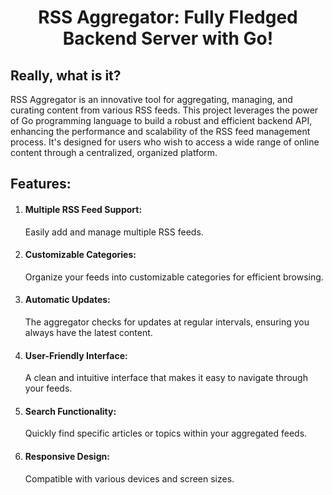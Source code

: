 <h1 align="center">RSS Aggregator: Fully Fledged Backend Server with Go!</h1>
 <h2>Really, what is it?</h1>
 <p>RSS Aggregator is an innovative tool for aggregating, managing, and curating content from various RSS feeds. This project leverages the power of Go programming language to build a robust and efficient backend API, enhancing the performance and scalability of the RSS feed management process. It's designed for users who wish to access a wide range of online content through a centralized, organized platform.</p>
<h2>Features:</h3>
<ol>
<li><h4>Multiple RSS Feed Support:</h4> Easily add and manage multiple RSS feeds.</li>
<li><h4>Customizable Categories:</h4> Organize your feeds into customizable categories for efficient browsing.</li>
<li><h4>Automatic Updates:</h4> The aggregator checks for updates at regular intervals, ensuring you always have the latest content.</li>
<li><h4>User-Friendly Interface:</h4> A clean and intuitive interface that makes it easy to navigate through your feeds.</li>
<li><h4>Search Functionality:</h4> Quickly find specific articles or topics within your aggregated feeds.</li>
<li><h4>Responsive Design:</h4> <p>Compatible with various devices and screen sizes.</p></li>
</ol>
